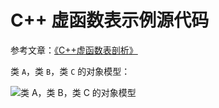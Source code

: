 # C++ 虚函数表示例源代码 

参考文章：[《C++虚函数表剖析》](https://leehao.blog.csdn.net/article/details/50688337)


类 `A`，类 `B`，类 `C` 的对象模型：

![类 A，类 B，类 C 的对象模型](https://github.com/haozlee)
